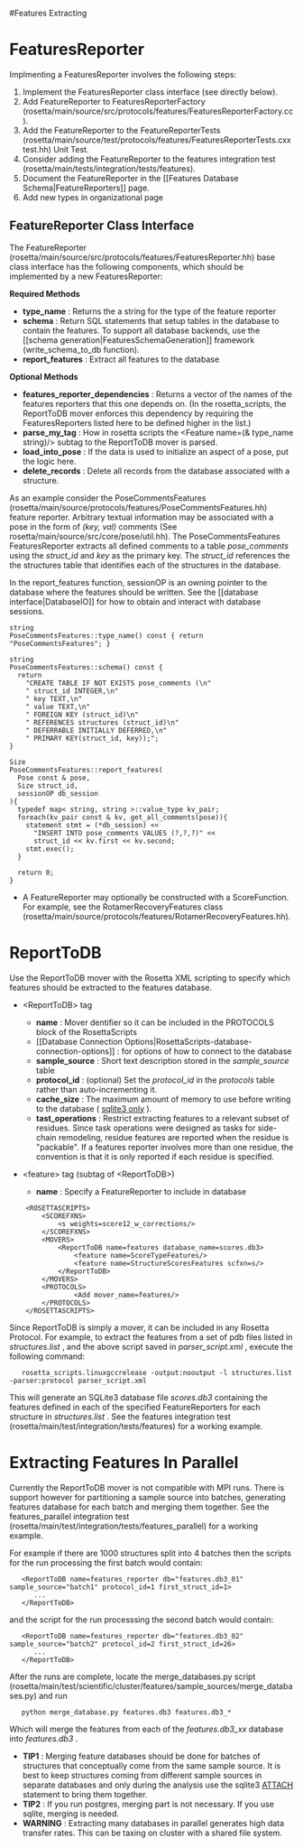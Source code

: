 #Features Extracting

FeaturesReporter
================

Implmenting a FeaturesReporter involves the following steps:

1.  Implement the FeaturesReporter class interface (see directly below).
2.  Add FeatureReporter to FeaturesReporterFactory (rosetta/main/source/src/protocols/features/FeaturesReporterFactory.cc).
3.  Add the FeatureReporter to the FeatureReporterTests (rosetta/main/source/test/protocols/features/FeaturesReporterTests.cxxtest.hh) Unit Test.
4.  Consider adding the FeatureReporter to the features integration test (rosetta/main/tests/integration/tests/features).
5.  Document the FeatureReporter in the [[Features Database Schema|FeatureReporters]] page.
6.  Add new types in <FeatureReporters> organizational page

FeatureReporter Class Interface
-------------------------------

The FeatureReporter (rosetta/main/source/src/protocols/features/FeaturesReporter.hh) base class interface has the following components, which should be implemented by a new FeaturesReporter:

**Required Methods**

-   **type\_name** : Returns the a string for the type of the feature reporter
-   **schema** : Return SQL statements that setup tables in the database to contain the features. To support all database backends, use the [[schema generation|FeaturesSchemaGeneration]] framework (write\_schema\_to\_db function).
-   **report\_features** : Extract all features to the database

**Optional Methods**

-   **features\_reporter\_dependencies** : Returns a vector of the names of the features reporters that this one depends on. (In the rosetta\_scripts, the ReportToDB mover enforces this dependency by requiring the FeaturesReporters listed here to be defined higher in the list.)
-   **parse\_my\_tag** : How in rosetta scripts the \<Feature name=(& type\_name string)/\> subtag to the ReportToDB mover is parsed.
-   **load\_into\_pose** : If the data is used to initialize an aspect of a pose, put the logic here.
-   **delete\_records** : Delete all records from the database associated with a structure.

As an example consider the PoseCommentsFeatures (rosetta/main/source/protocols/features/PoseCommentsFeatures.hh) feature reporter. Arbitrary textual information may be associated with a pose in the form of *(key, val)* comments (See rosetta/main/source/src/core/pose/util.hh). The PoseCommentsFeatures FeaturesReporter extracts all defined comments to a table *pose\_comments* using the *struct\_id* and *key* as the primary key. The *struct\_id* references the the structures table that identifies each of the structures in the database.

In the report\_features function, sessionOP is an owning pointer to the database where the features should be written. See the [[database interface|DatabaseIO]] for how to obtain and interact with database sessions.

    string
    PoseCommentsFeatures::type_name() const { return "PoseCommentsFeatures"; }

    string
    PoseCommentsFeatures::schema() const {
      return
        "CREATE TABLE IF NOT EXISTS pose_comments (\n"
        " struct_id INTEGER,\n"
        " key TEXT,\n"
        " value TEXT,\n"
        " FOREIGN KEY (struct_id)\n"
        " REFERENCES structures (struct_id)\n"
        " DEFERRABLE INITIALLY DEFERRED,\n"
        " PRIMARY KEY(struct_id, key));";
    }

    Size
    PoseCommentsFeatures::report_features(
      Pose const & pose,
      Size struct_id,
      sessionOP db_session
    ){  
      typedef map< string, string >::value_type kv_pair;
      foreach(kv_pair const & kv, get_all_comments(pose)){
        statement stmt = (*db_session) <<
          "INSERT INTO pose_comments VALUES (?,?,?)" <<
          struct_id << kv.first << kv.second;
        stmt.exec();
      }
      
      return 0;
    }

-   A FeatureReporter may optionally be constructed with a ScoreFunction. For example, see the RotamerRecoveryFeatures class (rosetta/main/source/protocols/features/RotamerRecoveryFeatures.hh).

ReportToDB
==========

Use the ReportToDB mover with the Rosetta XML scripting to specify which features should be extracted to the features database.

-   \<ReportToDB\> tag
    -   **name** : Mover dentifier so it can be included in the PROTOCOLS block of the RosettaScripts
    -   [[Database Connection Options|RosettaScripts-database-connection-options]] : for options of how to connect to the database
    -   **sample\_source** : Short text description stored in the *sample\_source* table
    -   **protocol\_id** : (optional) Set the *protocol\_id* in the *protocols* table rather than auto-incrementing it.
    -   **cache\_size** : The maximum amount of memory to use before writing to the database ( [sqlite3 only](http://www.sqlite.org/pragma.html#pragma_cache_size) ).
    -   **tast\_operations** : Restrict extracting features to a relevant subset of residues. Since task operations were designed as tasks for side-chain remodeling, residue features are reported when the residue is "packable". If a features reporter involves more than one residue, the convention is that it is only reported if each residue is specified.

-   \<feature\> tag (subtag of \<ReportToDB\>)
    -   **name** : Specify a FeatureReporter to include in database

<!-- -->

        <ROSETTASCRIPTS>
            <SCOREFXNS>
                <s weights=score12_w_corrections/>
            </SCOREFXNS>
            <MOVERS>
                <ReportToDB name=features database_name=scores.db3>
                    <feature name=ScoreTypeFeatures/>
                    <feature name=StructureScoresFeatures scfxn=s/>
                </ReportToDB>
            </MOVERS>
            <PROTOCOLS>
                    <Add mover_name=features/>
            </PROTOCOLS>
        </ROSETTASCRIPTS>

Since ReportToDB is simply a mover, it can be included in any Rosetta Protocol. For example, to extract the features from a set of pdb files listed in *structures.list* , and the above script saved in *parser\_script.xml* , execute the following command:

       rosetta_scripts.linuxgccrelease -output:nooutput -l structures.list -parser:protocol parser_script.xml

This will generate an SQLite3 database file *scores.db3* containing the features defined in each of the specified FeatureReporters for each structure in *structures.list* . See the features integration test (rosetta/main/test/integration/tests/features) for a working example.

Extracting Features In Parallel
===============================

Currently the ReportToDB mover is not compatible with MPI runs. There is support however for partitioning a sample source into batches, generating features database for each batch and merging them together. See the features\_parallel integration test (rosetta/main/test/integration/tests/features_parallel) for a working example.

For example if there are 1000 structures split into 4 batches then the scripts for the run processing the first batch would contain:

       <ReportToDB name=features_reporter db="features.db3_01" sample_source="batch1" protocol_id=1 first_struct_id=1>
          ...
       </ReportToDB>

and the script for the run processsing the second batch would contain:

       <ReportToDB name=features_reporter db="features.db3_02" sample_source="batch2" protocol_id=2 first_struct_id=26>
          ...
       </ReportToDB>

After the runs are complete, locate the merge\_databases.py script (rosetta/main/test/scientific/cluster/features/sample_sources/merge_databases.py) and run

       python merge_database.py features.db3 features.db3_*

Which will merge the features from each of the *features.db3\_xx* database into *features.db3* .

-   **TIP1** : Merging feature databases should be done for batches of structures that conceptually come from the same sample source. It is best to keep structures coming from different sample sources in separate databases and only during the analysis use the sqlite3 [ATTACH](http://www.sqlite.org/lang_attach.html) statement to bring them together.
-   **TIP2** : If you run postgres, merging part is not necessary. If you use sqlite, merging is needed.
-   **WARNING** : Extracting many databases in parallel generates high data transfer rates. This can be taxing on cluster with a shared file system.

